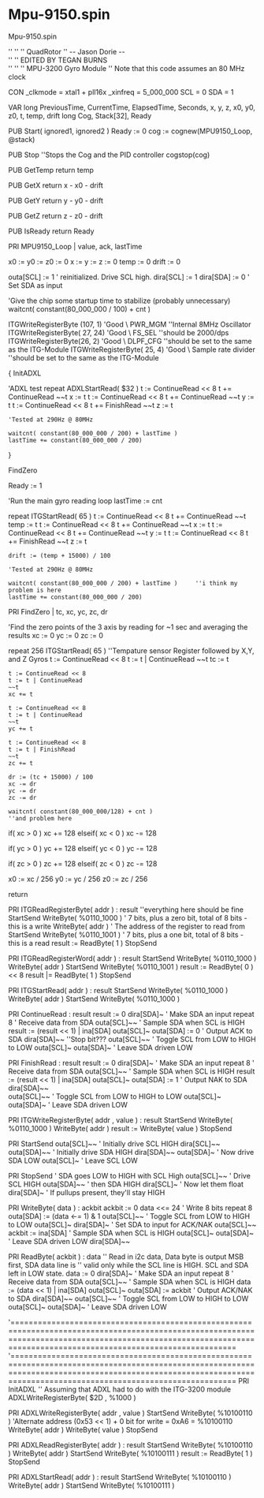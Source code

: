 Mpu-9150.spin
=============

Mpu-9150.spin


''
''
''     QuadRotor
'' -- Jason Dorie --  
''
'' EDITED BY TEGAN BURNS  
''
''
'' MPU-3200 Gyro Module
'' Note that this code assumes an 80 MHz clock


CON
  _clkmode = xtal1 + pll16x
  _xinfreq = 5_000_000
  SCL = 0
  SDA = 1


VAR
  long PreviousTime, CurrentTime, ElapsedTime, Seconds, x, y, z, x0, y0, z0, t, temp, drift
  long Cog, Stack[32], Ready


PUB Start( ignored1, ignored2 )
  Ready := 0
  cog := cognew(MPU9150_Loop, @stack)

PUB Stop
''Stops the Cog and the PID controller
  cogstop(cog)

PUB GetTemp
  return temp

PUB GetX
  return x - x0 - drift

PUB GetY
  return y - y0 - drift

PUB GetZ
  return z - z0 - drift

PUB IsReady
  return Ready
  

PRI MPU9150_Loop | value, ack, lastTime

  x0 := y0 := z0 := 0
  x :=  y :=  z := 0
  temp := 0
  drift := 0

  outa[SCL] := 1                       ' reinitialized.  Drive SCL high.
  dira[SCL] := 1
  dira[SDA] := 0                       ' Set SDA as input

  'Give the chip some startup time to stabilize (probably unnecessary)
   waitcnt( constant(80_000_000 / 100) + cnt )
  
  ITGWriteRegisterByte (107, 1)          'Good \ PWR_MGM                    ''Internal 8MHz Oscillator
  ITGWriteRegisterByte( 27, 24)          'Good \ FS_SEL                     ''should be 2000/dps 
  ITGWriteRegisterByte(26, 2)            'Good \ DLPF_CFG                   ''should be set to the same as the ITG-Module
  ITGWriteRegisterByte( 25, 4)           'Good \ Sample rate divider        ''should be set to the same as the ITG-Module


  

  {
  InitADXL

  'ADXL test
  repeat
    ADXLStartRead( $32 )
    t := ContinueRead << 8
    t += ContinueRead
    ~~t
    x := t
    t := ContinueRead << 8
    t += ContinueRead
    ~~t
    y := t
    t := ContinueRead << 8
    t += FinishRead
    ~~t
    z := t

    'Tested at 290Hz @ 80MHz

    waitcnt( constant(80_000_000 / 200) + lastTime )
    lastTime += constant(80_000_000 / 200) 
  }

  FindZero

  Ready := 1

  'Run the main gyro reading loop
  lastTime := cnt
   
  repeat
    ITGStartRead( 65 )
    t := ContinueRead << 8
    t += ContinueRead
    ~~t
    temp := t
    t := ContinueRead << 8
    t += ContinueRead
    ~~t
    x := t
    t := ContinueRead << 8
    t += ContinueRead
    ~~t
    y := t
    t := ContinueRead << 8
    t += FinishRead
    ~~t
    z := t

    drift := (temp + 15000) / 100

    'Tested at 290Hz @ 80MHz

    waitcnt( constant(80_000_000 / 200) + lastTime )     ''i think my problem is here 
    lastTime += constant(80_000_000 / 200) 


PRI FindZero | tc, xc, yc, zc, dr

  'Find the zero points of the 3 axis by reading for ~1 sec and averaging the results
  xc := 0
  yc := 0
  zc := 0

  repeat 256
    ITGStartRead( 65 )              ''Tempature sensor Register followed by X,Y, and Z Gyros
    t := ContinueRead << 8
    t := t | ContinueRead
    ~~t
    tc := t

    t := ContinueRead << 8
    t := t | ContinueRead
    ~~t
    xc += t

    t := ContinueRead << 8
    t := t | ContinueRead
    ~~t
    yc += t
    
    t := ContinueRead << 8
    t := t | FinishRead
    ~~t
    zc += t

    dr := (tc + 15000) / 100
    xc -= dr
    yc -= dr
    zc -= dr

    waitcnt( constant(80_000_000/128) + cnt )                           ''and problem here

  if( xc > 0 )
    xc += 128
  elseif( xc < 0 )
    xc -= 128

  if( yc > 0 )
    yc += 128
  elseif( yc < 0 )
    yc -= 128

  if( zc > 0 )
    zc += 128
  elseif( zc < 0 )
    zc -= 128
    
  x0 := xc / 256
  y0 := yc / 256
  z0 := zc / 256
  
  return


PRI  ITGReadRegisterByte( addr ) : result                                                                     ''everything here should be fine
    StartSend
    WriteByte( %0110_1000 )     ' 7 bits, plus a zero bit, total of 8 bits - this is a write
    WriteByte( addr )          ' The address of the register to read from
    StartSend
    WriteByte( %0110_1001 )     ' 7 bits, plus a one bit, total of 8 bits - this is a read
    result := ReadByte( 1 )
    StopSend


PRI ITGReadRegisterWord( addr ) : result
    StartSend
    WriteByte( %0110_1000 ) 
    WriteByte( addr )
    StartSend
    WriteByte( %0110_1001 ) 
    result := ReadByte( 0 ) << 8
    result |= ReadByte( 1 )
    StopSend


PRI ITGStartRead( addr ) : result
    StartSend
    WriteByte( %0110_1000 ) 
    WriteByte( addr )
    StartSend
    WriteByte( %0110_1000 ) 


PRI ContinueRead : result
   result := 0
   dira[SDA]~                          ' Make SDA an input
  repeat 8                            ' Receive data from SDA
    outa[SCL]~~                      ' Sample SDA when SCL is HIGH
      result := (result << 1) | ina[SDA]
      outa[SCL]~
  outa[SDA] := 0                      ' Output ACK to SDA
  dira[SDA]~~                                                                                           ''Stop bit???
  outa[SCL]~~                         ' Toggle SCL from LOW to HIGH to LOW
  outa[SCL]~
  outa[SDA]~                          ' Leave SDA driven LOW


PRI FinishRead : result
   result := 0
   dira[SDA]~                          ' Make SDA an input
  repeat 8                            ' Receive data from SDA
    outa[SCL]~~                      ' Sample SDA when SCL is HIGH
      result := (result << 1) | ina[SDA]
      outa[SCL]~
  outa[SDA] := 1                      ' Output NAK to SDA
  dira[SDA]~~                                                                                               
  outa[SCL]~~                         ' Toggle SCL from LOW to HIGH to LOW
  outa[SCL]~
  outa[SDA]~                          ' Leave SDA driven LOW
 


PRI ITGWriteRegisterByte( addr , value ) : result
    StartSend
    WriteByte( %0110_1000 ) 
    WriteByte( addr )
    result := WriteByte( value )
    StopSend
                          

PRI StartSend
   outa[SCL]~~                         ' Initially drive SCL HIGH
   dira[SCL]~~
   outa[SDA]~~                         ' Initially drive SDA HIGH
   dira[SDA]~~
   outa[SDA]~                          ' Now drive SDA LOW
   outa[SCL]~                          ' Leave SCL LOW


PRI StopSend                           ' SDA goes LOW to HIGH with SCL High
   outa[SCL]~~                         ' Drive SCL HIGH
   outa[SDA]~~                         '  then SDA HIGH
   dira[SCL]~                          ' Now let them float
   dira[SDA]~                          ' If pullups present, they'll stay HIGH


                                 
PRI WriteByte( data ) : ackbit
  ackbit := 0
  data <<= 24                          ' Write 8 bits
  repeat 8
    outa[SDA] := (data <-= 1) & 1
    outa[SCL]~~                      ' Toggle SCL from LOW to HIGH to LOW
    outa[SCL]~
  dira[SDA]~                          ' Set SDA to input for ACK/NAK
  outa[SCL]~~
  ackbit := ina[SDA]                  ' Sample SDA when SCL is HIGH
  outa[SCL]~
  outa[SDA]~                          ' Leave SDA driven LOW
  dira[SDA]~~


PRI ReadByte( ackbit ) : data
'' Read in i2c data, Data byte is output MSB first, SDA data line is
'' valid only while the SCL line is HIGH.  SCL and SDA left in LOW state.
   data := 0
   dira[SDA]~                          ' Make SDA an input
  repeat 8                            ' Receive data from SDA
    outa[SCL]~~                      ' Sample SDA when SCL is HIGH
      data := (data << 1) | ina[SDA]
      outa[SCL]~
  outa[SDA] := ackbit                 ' Output ACK/NAK to SDA
  dira[SDA]~~
  outa[SCL]~~                         ' Toggle SCL from LOW to HIGH to LOW
  outa[SCL]~
  outa[SDA]~                          ' Leave SDA driven LOW


'===================================================================================================================================================================================================================
'===================================================================================================================================================================================================================
PRI InitADXL                                                                                     '' Assuming that ADXL had to do with the ITG-3200 module
  ADXLWriteRegisterByte( $2D , %1000 )



PRI ADXLWriteRegisterByte( addr , value )
    StartSend
    WriteByte( %10100110 )      'Alternate address (0x53 << 1) + 0 bit for write = 0xA6 = %10100110 
    WriteByte( addr )
    WriteByte( value )
    StopSend

PRI ADXLReadRegisterByte( addr ) : result
    StartSend
    WriteByte( %10100110 ) 
    WriteByte( addr )
    StartSend
    WriteByte( %10100111 ) 
    result := ReadByte( 1 )
    StopSend

PRI ADXLStartRead( addr ) : result
    StartSend
    WriteByte( %10100110 ) 
    WriteByte( addr )
    StartSend
    WriteByte( %10100111 ) 
        
